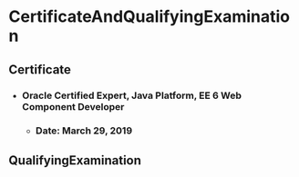 CertificateAndQualifyingExamination
=====
Certificate
-----
* ### Oracle Certified Expert, Java Platform, EE 6 Web Component Developer
    * ### Date: March 29, 2019
QualifyingExamination
-----
